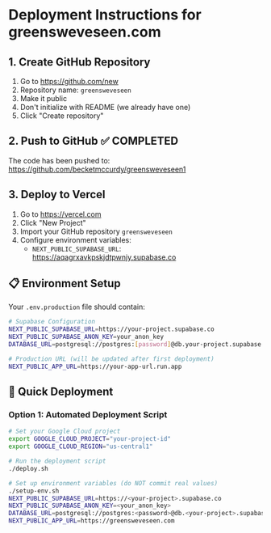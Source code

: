 # Deployment Instructions for greensweveseen.com

## 1. Create GitHub Repository
1. Go to https://github.com/new
2. Repository name: `greensweveseen`
3. Make it public
4. Don't initialize with README (we already have one)
5. Click "Create repository"

## 2. Push to GitHub ✅ COMPLETED
The code has been pushed to: https://github.com/becketmccurdy/greensweveseen1

## 3. Deploy to Vercel
1. Go to https://vercel.com
2. Click "New Project"
3. Import your GitHub repository `greensweveseen`
4. Configure environment variables:
   - `NEXT_PUBLIC_SUPABASE_URL`: https://aqagrxavkpskjdtpwnjy.supabase.co

## 📋 Environment Setup

Your `.env.production` file should contain:

```bash
# Supabase Configuration
NEXT_PUBLIC_SUPABASE_URL=https://your-project.supabase.co
NEXT_PUBLIC_SUPABASE_ANON_KEY=your_anon_key
DATABASE_URL=postgresql://postgres:[password]@db.your-project.supabase.co:5432/postgres

# Production URL (will be updated after first deployment)
NEXT_PUBLIC_APP_URL=https://your-app-url.run.app
```

## 🚀 Quick Deployment

### Option 1: Automated Deployment Script

```bash
# Set your Google Cloud project
export GOOGLE_CLOUD_PROJECT="your-project-id"
export GOOGLE_CLOUD_REGION="us-central1"

# Run the deployment script
./deploy.sh

# Set up environment variables (do NOT commit real values)
./setup-env.sh
NEXT_PUBLIC_SUPABASE_URL=https://<your-project>.supabase.co
NEXT_PUBLIC_SUPABASE_ANON_KEY=<your_anon_key>
DATABASE_URL=postgresql://postgres:<password>@db.<your-project>.supabase.co:5432/postgres
NEXT_PUBLIC_APP_URL=https://greensweveseen.com
```
